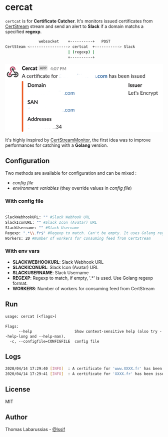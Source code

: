 # cercat

`certcat` is for **Certificate Catcher**. It's monitors issued certificates from [CertStream](https://certstream.calidog.io/) stream and send an alert to **Slack** if a domain matchs a specified **regexp**.

```bash
               websocket    +----------+   POST
CertSteam <-----------------> certcat  +-----------> Slack
                            | (regexp) |
                            +----------+
```

![screenshot](https://github.com/issif/cercat/raw/master/screenshot.png)

It's highly inspired by [CertStreamMonitor](https://github.com/AssuranceMaladieSec/CertStreamMonitor/blob/master/README.md), the first idea was to improve performances for catching with a **Golang** version.

## Configuration

Two methods are available for configuration and can be mixed :
- *config file*
- *environment variables* (they override values in *config file*)

### With config file

```bash
---
SlackWebhookURL: "" #Slack Webhook URL
SlackIconURL: "" #Slack Icon (Avatar) URL
SlackUsername: "" #Slack Username
Regexp: ".*\\.fr$" #Regexp to match. Can't be empty. It uses Golang regexp format.
Workers: 20 #Number of workers for consuming feed from CertStream
```

### With env vars

- **SLACKWEBHOOKURL**: Slack Webhook URL
- **SLACKICONURL**: Slack Icon (Avatar) URL
- **SLACKUSERNAME**: Slack Username
- **REGEXP**: Regexp to match, if empty, '.*' is used. Use Golang regexp format.
- **WORKERS**: Number of workers for consuming feed from CertStream

## Run

```
usage: cercat [<flags>]

Flags:
      --help                   Show context-sensitive help (also try --help-long and --help-man).
  -c, --configfile=CONFIGFILE  config file
```

## Logs

```bash
2020/04/14 17:29:40 [INFO]  : A certificate for 'www.XXXX.fr' has been issued : {"domain":"www.XXXX.fr","SAN":["www.XXXX.fr"],"issuer":"Let's Encrypt","Addresses":["XX.XX.XX.183","XX.XX.XX.182"]}
2020/04/14 17:29:41 [INFO]  : A certificate for 'XXXX.fr' has been issued : {"domain":"XXXX.fr","SAN":["mail.XXXX.fr","XXXX.fr","www.XXXX.fr"],"issuer":"Let's Encrypt","Addresses":["XX.XX.XX.108"]}
```

## License

MIT

## Author

Thomas Labarussias - [@Issif](https://www.github.com/issif)
